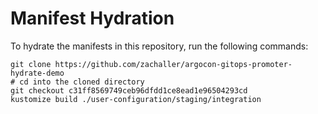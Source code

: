 # Manifest Hydration

To hydrate the manifests in this repository, run the following commands:

```shell
git clone https://github.com/zachaller/argocon-gitops-promoter-hydrate-demo
# cd into the cloned directory
git checkout c31ff8569749ceb96dfdd1ce8ead1e96504293cd
kustomize build ./user-configuration/staging/integration
```
